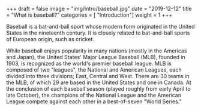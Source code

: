 +++
draft = false
image = "img/intro/baseball.jpg"
date = "2019-12-12"
title = "What is baseball?"
categories = [ "Introduction"]
weight = 1
+++

Baseball is a bat-and-ball sport whose modern form originated in the United States in the nineteenth century. It is closely related to bat-and-ball sports of European origin, such as cricket.
<!--more-->

While baseball enjoys popularity in many nations (mostly in the Americas and Japan), the United States' Major League Baseball (MLB), founded in 1903, is recognized as the world's premier baseball league. MLB is composed of two "leagues", the National and American Leagues, each divided into three divisions; East, Central and West. There are 30 teams in the MLB, of which 29 are based in the United States and one in Canada. At the conclusion of each baseball season (played roughly from early April to late October), the champions of the National League and the American League compete against each other in a best-of-seven "World Series."

